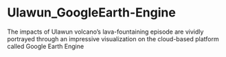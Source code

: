 # Ulawun_GoogleEarth-Engine
The impacts of Ulawun volcano’s lava-fountaining episode are vividly portrayed through an impressive visualization on the cloud-based platform called Google Earth Engine
